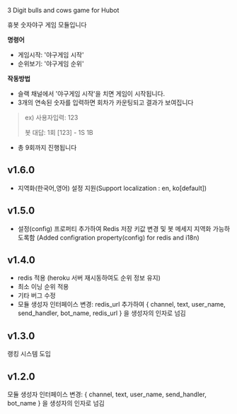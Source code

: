 3 Digit bulls and cows game for Hubot

휴봇 숫자야구 게임 모듈입니다


**명령어**

- 게임시작: '야구게임 시작'
- 순위보기: '야구게임 순위'


**작동방법**

- 슬랙 채널에서 '야구게임 시작'을 치면 게임이 시작됩니다.
- 3개의 연속된 숫자를 입력하면 회차가 카운팅되고 결과가 보여집니다
> ex) 
> 사용자입력:
> 123
>
> 봇 대답:
> 1회 [123] - 1S 1B

- 총 9회까지 진행됩니다


v1.6.0
------

- 지역화(한국어,영어) 설정 지원(Support localization : en, ko[default])



v1.5.0
-------

- 설정(config) 프로퍼티 추가하여 Redis 저장 키값 변경 및 봇 메세지 지역화 가능하도록함
(Added configration property(config) for redis and i18n)


v1.4.0
-------

- redis 적용 (heroku 서버 재시동하여도 순위 정보 유지)
- 최소 이닝 순위 적용
- 기타 버그 수정
- 모듈 생성자 인터페이스 변경: redis_url 추가하여 { channel, text, user_name, send_handler, bot_name, redis_url } 을 생성자의 인자로 넘김



v1.3.0
-------

랭킹 시스템 도입



v1.2.0
------

모듈 생성자 인터페이스 변경:
{ channel, text, user_name, send_handler, bot_name } 을 생성자의 인자로 넘김






